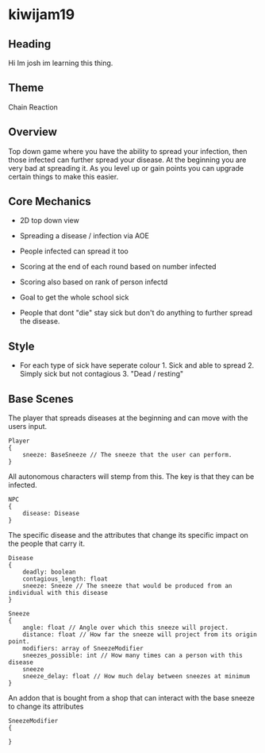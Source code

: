 # kiwijam19

## Heading 
Hi Im josh im learning this thing.

## Theme
Chain Reaction

## Overview
Top down game where you have the ability to spread your infection, then those infected can further spread your disease. At the beginning you are very bad at spreading it. As you level up or gain points you can upgrade certain things to make this easier.

## Core Mechanics

- 2D top down view

- Spreading a disease / infection via AOE

- People infected can spread it too

- Scoring at the end of each round based on number infected

- Scoring also based on rank of person infectd

- Goal to get the whole school sick

- People that dont "die" stay sick but don't do anything to further spread the disease.

## Style

- For each type of sick have seperate colour 1. Sick and able to spread 2. Simply sick but not contagious 3. "Dead / resting" 

## Base Scenes

The player that spreads diseases at the beginning and can move with the users input.
```
Player
{
    sneeze: BaseSneeze // The sneeze that the user can perform.
}
```

All autonomous characters will stemp from this. The key is that they can be infected.
```
NPC
{
    disease: Disease
}
```

The specific disease and the attributes that change its specific impact on the people that carry it.
```
Disease
{
    deadly: boolean
    contagious_length: float
    sneeze: Sneeze // The sneeze that would be produced from an individual with this disease
}
```
```
Sneeze
{
    angle: float // Angle over which this sneeze will project.
    distance: float // How far the sneeze will project from its origin point.
    modifiers: array of SneezeModifier
    sneezes_possible: int // How many times can a person with this disease 
    sneeze
    sneeze_delay: float // How much delay between sneezes at minimum
}
```
An addon that is bought from a shop that can interact with the base sneeze to change its attributes
```
SneezeModifier
{
    
}

```
